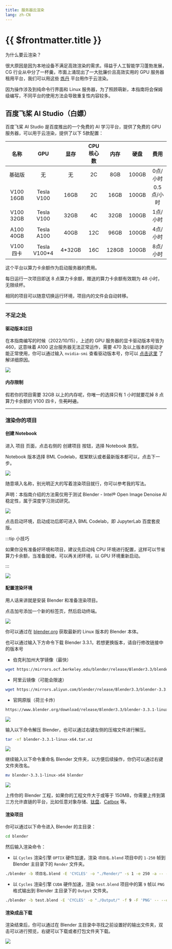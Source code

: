 ```yaml
---
title: 服务器云渲染
lang: zh-CN
---
```


# {{ $frontmatter.title }}

为什么要云渲染？

很大原因是因为本地设备不满足高效渲染的需求。得益于人工智能学习蓬勃发展，CG 行业从中分了一杯羹，市面上涌现出了一大批廉价且高效实用的 GPU 服务器租用平台，我们可以用这些 [炼丹](https://zhuanlan.zhihu.com/p/23781756) 平台用作于云渲染。

因为操作涉及到纯命令行界面和 Linux 服务器，为了照顾萌新，本指南将会保姆级编写，不同平台的使用方法会导致重复性内容较多。

## 百度飞桨 AI Studio（白嫖）

百度飞桨 AI Studio 是百度推出的一个免费的 AI 学习平台，提供了免费的 GPU 服务器，可以用于云渲染，提供了以下 5款配置：

| 名称        | GPU          | 显存     | CPU核心数 | 内存    | 硬盘    | 费用      |
|:---------:|:------------:|:------:|:------:|:-----:|:-----:|:-------:|
| 基础版       | 无            | 无      | 2C     | 8GB   | 100GB | 0点/小时   |
| V100 16GB | Tesla V100   | 16GB   | 2C     | 16GB  | 100GB | 0.5点/小时 |
| V100 32GB | Tesla V100   | 32GB   | 4C     | 32GB  | 100GB | 1点/小时   |
| A100 40GB | Tesla A100   | 40GB   | 12C    | 96GB  | 100GB | 4点/小时   |
| V100 四卡   | Tesla V100*4 | 4*32GB | 16C    | 128GB | 100GB | 8点/小时   |

这个平台以算力卡余额作为启动服务器的费用。

每日运行一次项目即送 8 点算力卡余额，赠送的算力卡余额有效期为 48 小时，无限续杯。

相同的项目可以随意切换运行环境，项目内的文件会自动转移。

---

### 不足之处

#### 驱动版本过旧

在本指南编写的时候（2022/10/15），上述的 GPU 服务器的显卡驱动版本号皆为 460，这意味着 A100 这台服务器无法正常运作，需要 470 及以上版本的驱动才能正常使用，你可以通过输入 `nvidia-smi` 查看驱动版本号，你可以 [点击这里](https://developer.blender.org/T91879) 了解详细原因。

![](https://pic1.imgdb.cn/item/634aae5716f2c2beb1a3de1c.jpg)

#### 内存限制

假若你的项目需要 32GB 以上的内存呢，你唯一的选择只有 1 小时就要花掉 8 点算力卡余额的 V100 四卡，~~生死时速~~。

---

### 渲染你的项目

#### 创建 Notebook

进入 项目 页面，点击右侧的 创建项目 按钮，选择 Notebook 类型。

Notebook 版本选择 BML Codelab，框架默认或者最新版本都可以，点击下一步。

![](https://pic1.imgdb.cn/item/634ab58816f2c2beb1b2789a.jpg)

随意填入名称，别光明正大的写着渲染项目就行，你可以参考我的写法。

声明：本指南介绍的方法需仅用于测试 Blender - Intel® Open Image Denoise AI 稳定性，属于深度学习测试研究。

![](https://pic1.imgdb.cn/item/634ab59616f2c2beb1b294b2.jpg)

点击启动环境，启动成功后即可进入 BML Codelab，即 JupyterLab 百度套皮版。

:::tip 小技巧

如果你没有准备好环境和项目，建议先启动纯 CPU 环境进行配置，这样可以节省算力卡余额，当准备就绪，可以再关闭环境，以 GPU 环境重新启动。

:::

![](https://pic1.imgdb.cn/item/634ab8e916f2c2beb1b8be4d.jpg)

#### 配置渲染环境

用人话来讲就是安装 Blender 和准备渲染项目。

点击加号添加一个新的标签页，然后启动终端。

![](https://pic1.imgdb.cn/item/634ab9cb16f2c2beb1ba6f99.jpg)

你可以通过在 [blender.org](https://www.blender.org/download/) 获取最新的 Linux 版本的 Blender 本体。

也可以通过输入下方命令下载 Blender 3.3.1，若想更换版本，请自行修改链接中的版本号

- 伯克利加州大学镜像（最快）

```bash
wget https://mirrors.ocf.berkeley.edu/blender/release/Blender3.3/blender-3.3.1-linux-x64.tar.xz --no-check-certificate
```

- 阿里云镜像（可能会限速）

```bash
wget https://mirrors.aliyun.com/blender/release/Blender3.3/blender-3.3.1-linux-x64.tar.xz --no-check-certificate
```

- 官网原版（荷兰卡炸）

```bash
https://www.blender.org/download/release/Blender3.3/blender-3.3.1-linux-x64.tar.xz/ --no-check-certificate
```

![](https://pic1.imgdb.cn/item/634abf2c16f2c2beb1c5a20b.jpg)

输入以下命令解压 Blender，也可以通过右键左侧的压缩文件进行解压。

```bash
tar -xf blender-3.3.1-linux-x64.tar.xz
```

![](https://pic1.imgdb.cn/item/634abfb516f2c2beb1c6b934.jpg)

继续输入以下命令重命名 Blender 文件夹，以方便后续操作，你仍可以通过右键文件夹改名。

```bash
mv blender-3.3.1-linux-x64 blender
```

![](https://pic1.imgdb.cn/item/634ac05616f2c2beb1c7fce9.jpg)


上传你的 Blender 工程，如果你的工程文件大于或等于 150MB，你需要上传到第三方允许直链的平台，比如任意对象存储、[钛盘](https://tmp.link/)、[Catbox](catbox.moe) 等。

#### 渲染项目

你可以通过以下命令进入 Blender 的主目录：

```bash
cd blender
```

然后输入渲染命令：

- 以 `Cycles` 渲染引擎 `OPTIX` 硬件加速，渲染 `项目名.blend` 项目中的 `1-250` 帧到 Blender 主目录下的 `Render` 文件夹。

```bash
./blender -b 项目名.blend -E 'CYCLES' -o "./Render/" -s 1 -e 250 -a -- --cycles-device OPTIX
```

- 以 `Cycles` 渲染引擎 `CUDA` 硬件加速，渲染 `test.blend` 项目中的第 `9` 帧以 `PNG` 格式输出到 Blender 主目录下的 `Output` 文件夹。

```bash
./blender -b test.blend -E 'CYCLES' -o "./Output/" -f 9 -F 'PNG' -- --cycles-device CUDA
```

#### 渲染成品下载

渲染结束后，你可以通过在 Blender 主目录中寻找之前设置好的输出文件夹，双击可以进行预览，右键可以下载或者打包文件夹下载。

![](https://pic1.imgdb.cn/item/634ad63a16f2c2beb1f442b0.jpg)